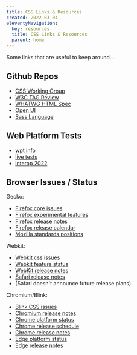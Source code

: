 ```yaml
---
title: CSS Links & Resources
created: 2022-03-04
eleventyNavigation:
  key: resources
  title: CSS Links & Resources
  parent: home
---
```


Some links
that are useful to keep around...

## Github Repos

- [CSS Working Group](https://github.com/w3c/csswg-drafts/)
- [W3C TAG Review](https://github.com/w3ctag/design-reviews/)
- [WHATWG HTML Spec](https://github.com/whatwg/html/)
- [Open UI](https://github.com/openui/open-ui/)
- [Sass Language](https://github.com/sass/sass/)

## Web Platform Tests

- [wpt info](https://wpt.fyi/)
- [live tests](https://wpt.live/)
- [interop 2022](https://wpt.fyi/interop-2022)

## Browser Issues / Status

Gecko:
- [Firefox core issues](https://bugzilla.mozilla.org/buglist.cgi?product=Core&bug_status=__open__&list_id=16012662)
- [Firefox experimental features](https://developer.mozilla.org/en-US/docs/Mozilla/Firefox/Experimental_features)
- [Firefox release notes](https://developer.mozilla.org/en-US/docs/Mozilla/Firefox/Releases)
- [Firefox release calendar](https://wiki.mozilla.org/Release_Management/Calendar)
- [Mozilla standards positions](https://mozilla.github.io/standards-positions/)

Webkit:
- [Webkit css issues](https://bugs.webkit.org/buglist.cgi?bug_status=__open__&component=CSS&list_id=7970035&product=WebKit)
- [Webkit feature status](https://webkit.org/status/)
- [WebKit release notes](https://webkit.org/blog/)
- [Safari release notes](https://developer.apple.com/documentation/safari-release-notes)
- (Safari doesn't announce future release plans)

Chromium/Blink:
- [Blink CSS issues](https://bugs.chromium.org/p/chromium/issues/list?q=component:Blink%3ECSS)
- [Chromium release notes](https://blog.chromium.org/)
- [Chrome platform status](https://chromestatus.com/features)
- [Chrome release schedule](https://chromiumdash.appspot.com/schedule)
- [Chrome release notes](https://chromereleases.googleblog.com/)
- [Edge platform status](https://developer.microsoft.com/en-us/microsoft-edge/status/)
- [Edge release notes](https://docs.microsoft.com/en-us/deployedge/microsoft-edge-relnote-stable-channel)
